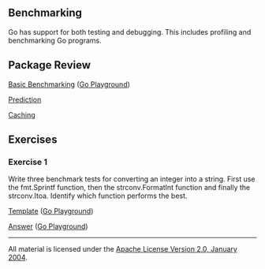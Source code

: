 ## Benchmarking

Go has support for both testing and debugging. This includes profiling and benchmarking Go programs.

## Package Review

[Basic Benchmarking](basic/basic_test.go) ([Go Playground](https://play.golang.org/p/VVcx4Jg5E6))

[Prediction](prediction/README.md)

[Caching](caching/README.md)

## Exercises

### Exercise 1
Write three benchmark tests for converting an integer into a string. First use the fmt.Sprintf function, then the strconv.FormatInt function and finally the strconv.Itoa. Identify which function performs the best.

[Template](exercises/template1/bench_test.go) ([Go Playground](https://play.golang.org/p/NzqLpYD3VT))
 
[Answer](exercises/exercise1/bench_test.go) ([Go Playground](https://play.golang.org/p/C0nEumC2Pz))
___
All material is licensed under the [Apache License Version 2.0, January 2004](http://www.apache.org/licenses/LICENSE-2.0).
